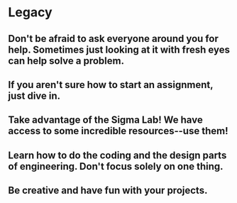 # Legacy
## Don't be afraid to ask everyone around you for help. Sometimes just looking at it with fresh eyes can help solve a problem.
## If you aren't sure how to start an assignment, just dive in. 
## Take advantage of the Sigma Lab! We have access to some incredible resources--use them!
## Learn how to do the coding and the design parts of engineering. Don't focus solely on one thing.
## Be creative and have fun with your projects. 
